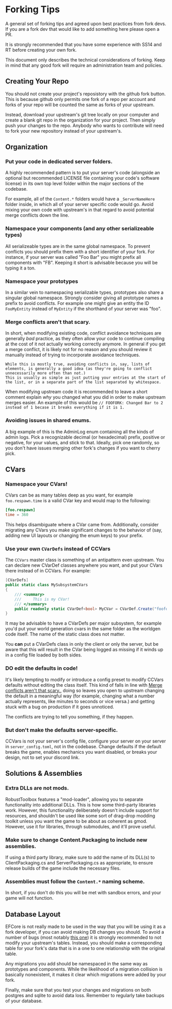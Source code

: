 # Forking Tips

A general set of forking tips and agreed upon best practices from fork devs. If you are a fork dev that would like to add something here please open a PR.

It is strongly recommended that you have some experience with SS14 and RT before creating your own fork.

This document only describes the technical considerations of forking. Keep in mind that any good fork will require an administration team and policies.

## Creating Your Repo

You should not create your project's reposistory with the github fork button. This is because github only permits one fork of a repo per account and forks of your repo will be counted the same as forks of your upstream.

Instead, download your upstream's git tree locally on your computer and create a blank git repo in the organization for your project. Then simply push your changes to the repo. Anybody who wants to contribute will need to fork your new repository instead of your upstream's.

## Organization
### Put your code in dedicated server folders.
A highly recommended pattern is to put your server's code (alongside an optional but recommended LICENSE file containing your code's software license) in its own top level folder within the major sections of the codebase.

For example, all of the `Content.*` folders would have a `_ServerNameHere` folder inside, in which all of your server specific code would go. Avoid mixing your own code with upstream's in that regard to avoid potential merge conflicts down the line.

### Namespace your components (and any other serializeable types)
All serializeable types are in the same global namespace. To prevent conflicts you should prefix them with a short identifier of your fork. For instance, if your server was called "Foo Bar" you might prefix all components with "FB". Keeping it short is advisable because you will be typing it a ton.

### Namespace your prototypes

In a similar vein to namespacing serializable types, prototypes also share a singular global namespace. Strongly consider giving all prototype names a prefix to avoid conflicts. For example one might give an entity the ID `FooMyEntity` instead of `MyEntity` if the shorthand of your server was "foo".

### Merge conflicts aren't that scary.
In short, when modifying existing code, conflict avoidance techniques are generally *bad* practice, as they often allow your code to continue compiling at the cost of it not actually working correctly anymore. In general if you get a merge conflict, it is likely not for no reason and you should review it manually instead of trying to incorporate avoidance techniques.

```admonish info
While this is mostly true, avoiding conflicts in, say, lists of elements, is generally a good idea (as they're going to conflict unnecessarily more often than not.)
This is usually as simple as just putting your entries at the start of the list, or in a separate part of the list separated by whitespace.
```

When modifying upstream code it is recommended to leave a short comment explain *why* you changed what you did in order to make upstream merges easier. An example of this would be `// FOOFORK: Changed Bar to 2 instead of 1 becase it breaks everything if it is 1.`

### Avoiding issues in shared enums.
A big example of this is the AdminLog enum containing all the kinds of admin logs. Pick a recognizable decimal (or hexadecimal) prefix, positive or negative, for your values, and stick to that. Ideally, pick one randomly, so you don't have issues merging other fork's changes if you want to cherry pick.

## CVars
### Namespace your CVars!
CVars can be as many tables deep as you want, for example `foo.respawn.time` is a valid CVar key and would map to the following:
```toml
[foo.respawn]
time = 360
```

This helps disambiguate where a CVar came from. Additionally, consider migrating any CVars you make significant changes to the behavior of (say, adding new UI layouts or changing the enum keys) to your prefix.

### Use your own `CVarDefs` instead of CCVars
The `CCVars` master class is something of an antipattern even upstream. You can declare new CVarDef classes anywhere you want, and put your CVars there instead of in CCVars.
For example:
```csharp
[CVarDefs]
public static class MySubsystemCVars
{
    /// <summary>
    ///     This is my CVar!
    /// </summary>
    public readonly static CVarDef<bool> MyCVar = CVarDef.Create("foofork.subtable.mycvar", false);
}
```

It may be advisable to have a CVarDefs per major subsystem, for example you'd put your world generation cvars in the same folder as the worldgen code itself. The name of the static class does not matter.

You **can** put a CVarDefs class in only the client or only the server, but be aware that this will result in the CVar being logged as missing if it winds up in a config file loaded by both sides.

### **DO** edit the defaults in code!
It's likely tempting to modify or introduce a config preset to modify CCVars defaults without editing the class itself. This kind of falls in line with [Merge conflicts aren't that scary.](#merge-conflicts-arent-that-scary), doing so leaves you open to upstream changing the default in a meaningful way (for example, changing what a number actually represents, like minutes to seconds or vice versa.) and getting stuck with a bug on production if it goes unnoticed.

The conflicts are trying to tell you something, if they happen.

### But don't make the defaults server-specific.
CCVars is not your server's config file, configure your server on your server in `server_config.toml`, not in the codebase. Change defaults if the default breaks the game, enables mechanics you want disabled, or breaks your design, not to set your discord link.

## Solutions & Assemblies
### Extra DLLs are not mods.
RobustToolbox features a "mod-loader", allowing you to separate functionality into additional DLLs. This is how some third-party libraries work. However, this functionality deliberately doesn't include support for resources, and shouldn't be used like some sort of drag-drop modding toolkit unless you want the game to be about as coherent as gmod. However, use it for libraries, through submodules, and it'll prove useful.

### Make sure to change Content.Packaging to include new assemblies.

If using a third party library, make sure to add the name of its DLL(s) to ClientPackaging.cs and ServerPackaging.cs as appropriate, to ensure release builds of the game include the necessary files.

### Assemblies must follow the `Content.*` naming scheme.
In short, if you don't do this you will be met with sandbox errors, and your game will not function.

## Database Layout

EFCore is not really made to be used in the way that you will be using it as a fork developer, if you can avoid making DB changes you should. To avoid a number of bugs (most notably [this one](https://github.com/dotnet/efcore/issues/24834)) it is strongly recommended to not modify your upstream's tables. Instead, you should make a corresponding table for your fork's data that is in a one to one relationship with the original table.

Any migrations you add should be namespaced in the same way as prototypes and components. While the likelihood of a migration collision is basically nonexistent, it makes it clear which migrations were added by your fork.

Finally, make sure that you test your changes and migrations on both postgres and sqlite to avoid data loss. Remember to regularly take backups of your database.
